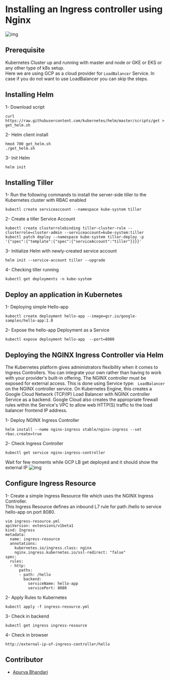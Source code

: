 # Installing an Ingress controller using Nginx
![img](https://raw.githubusercontent.com/apurvabhandari/kubernetes/master/ingress-example.png) <br>
## Prerequisite
Kubernetes Cluster up and running with master and node or GKE or EKS or any other type of k8s setup.<br>
Here we are using GCP as a cloud provider for ```LoadBalancer``` Service. In case if you do not want to use LoadBalancer you can skip the steps.

## Installing Helm
1- Download script
```
curl https://raw.githubusercontent.com/kubernetes/helm/master/scripts/get > get_helm.sh
```
2- Helm client install
```
hmod 700 get_helm.sh
./get_helm.sh
```
3- Init Helm
```
helm init
```

## Installing Tiller
1- Run the following commands to install the server-side tiller to the Kubernetes cluster with RBAC enabled
```
kubectl create serviceaccount --namespace kube-system tiller
```
2- Create a tiller Service Account
```
kubectl create clusterrolebinding tiller-cluster-rule --clusterrole=cluster-admin --serviceaccount=kube-system:tiller
kubectl patch deploy --namespace kube-system tiller-deploy -p '{"spec":{"template":{"spec":{"serviceAccount":"tiller"}}}}' 
```
3- Initialize Helm with newly-created service account
```
helm init --service-account tiller --upgrade
```
4- Checking tiller running
```
kubectl get deployments -n kube-system
```

## Deploy an application in Kubernetes
1- Deploying simple Hello-app
```
kubectl create deployment hello-app --image=gcr.io/google-samples/hello-app:1.0
```
2- Expose the hello-app Deployment as a Service 
```
kubectl expose deployment hello-app  --port=8080
```
## Deploying the NGINX Ingress Controller via Helm
The Kubernetes platform gives administrators flexibility when it comes to Ingress Controllers. You can integrate your own rather than having to work with your provider's built-in offering. The NGINX controller must be exposed for external access. This is done using Service type: ``` LoadBalancer``` on the NGINX controller service. On Kubernetes Engine, this creates a Google Cloud Network (TCP/IP) Load Balancer with NGINX controller Service as a backend. Google Cloud also creates the appropriate firewall rules within the Service's VPC to allow web HTTP(S) traffic to the load balancer frontend IP address. <br>


1- Deploy NGINX Ingress Controller
```
helm install --name nginx-ingress stable/nginx-ingress --set rbac.create=true
```
2- Check Ingress Controller
```
kubectl get service nginx-ingress-controller
```
Wait for few moments while GCP LB get deployed and it should show the external IP
![img](https://raw.githubusercontent.com/apurvabhandari/kubernetes/master/ingress-gcp.png) <br>
## Configure Ingress Resource 

1- Create a simple Ingress Resource file which uses the NGINX Ingress Controller. <br>
   This Ingress Resource defines an inbound L7 rule for path /hello to service hello-app on port 8080.
```
vim ingress-resource.yml
apiVersion: extensions/v1beta1
kind: Ingress
metadata:
  name: ingress-resource
  annotations:
    kubernetes.io/ingress.class: nginx
    nginx.ingress.kubernetes.io/ssl-redirect: "false"
spec:
  rules:
  - http:
      paths:
      - path: /hello
        backend:
          serviceName: hello-app
          servicePort: 8080
```
2- Apply Rules to Kubernetes
```
kubectl apply -f ingress-resource.yml
```
3- Check in backend
```
kubectl get ingress ingress-resource
```
4- Check in browser
```
http://external-ip-of-ingress-controller/hello
```

## Contributor

- [Apurva Bhandari](https://www.linkedin.com/in/apurvabhandari-linux/)
